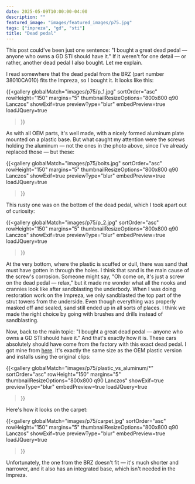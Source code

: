 ```yaml
---
date: 2025-05-09T10:00:00-04:00
description: ""
featured_image: "images/featured_images/p75.jpg"
tags: ["impreza", "gd", "sti"]
title: "Dead pedal"
---
```


This post could've been just one sentence: "I bought a great dead pedal —
anyone who owns a GD STI should have it." If it weren't for one detail — or
rather, another dead pedal I also bought. Let me explain.

I read somewhere that the dead pedal from the BRZ (part number 38010CA010) fits
the Impreza, so I bought it. It looks like this:

{{<gallery
    globalMatch="images/p75/p_1.jpg"
    sortOrder="asc"
    rowHeight="150"
    margins="5"
    thumbnailResizeOptions="800x800 q90 Lanczos"
    showExif=true
    previewType="blur"
    embedPreview=true
    loadJQuery=true
>}}

As with all OEM parts, it's well made, with a nicely formed aluminum plate
mounted on a plastic base. But what caught my attention were the screws holding
the aluminum — not the ones in the photo above, since I've already replaced
those — but these:

{{<gallery
    globalMatch="images/p75/bolts.jpg"
    sortOrder="asc"
    rowHeight="150"
    margins="5"
    thumbnailResizeOptions="800x800 q90 Lanczos"
    showExif=true
    previewType="blur"
    embedPreview=true
    loadJQuery=true
>}}

This rusty one was on the bottom of the dead pedal, which I took apart out of
curiosity:

{{<gallery
    globalMatch="images/p75/p_2.jpg"
    sortOrder="asc"
    rowHeight="150"
    margins="5"
    thumbnailResizeOptions="800x800 q90 Lanczos"
    showExif=true
    previewType="blur"
    embedPreview=true
    loadJQuery=true
>}}

At the very bottom, where the plastic is scuffed or dull, there was sand
that must have gotten in through the holes. I think that sand is the main cause
of the screw's corrosion. Someone might say, "Oh come on, it's just a screw on
the dead pedal — relax," but it made me wonder what all the nooks and crannies
look like after sandblasting the underbody. When I was doing restoration work
on the Impreza, we only sandblasted the top part of the strut towers from the
underside. Even though everything was properly masked off and sealed, sand
still ended up in all sorts of places. I think we made the right choice by
going with brushes and drills instead of sandblasting.

Now, back to the main topic: "I bought a great dead pedal — anyone who owns a
GD STI should have it." And that's exactly how it is. These cars absolutely
should have come from the factory with this exact dead pedal. I got mine from
[here](https://prosportgauges.com/collections/subaru-aluminum-dead-pedal/products/subaru-aluminum-dead-pedal).
It's exactly the same size as the OEM plastic version and installs using the
original clips:

{{<gallery
    globalMatch="images/p75/plastic_vs_aluminum/*"
    sortOrder="asc"
    rowHeight="150"
    margins="5"
    thumbnailResizeOptions="800x800 q90 Lanczos"
    showExif=true
    previewType="blur"
    embedPreview=true
    loadJQuery=true
>}}

Here's how it looks on the carpet:

{{<gallery
    globalMatch="images/p75/carpet.jpg"
    sortOrder="asc"
    rowHeight="150"
    margins="5"
    thumbnailResizeOptions="800x800 q90 Lanczos"
    showExif=true
    previewType="blur"
    embedPreview=true
    loadJQuery=true
>}}

Unfortunately, the one from the BRZ doesn't fit — it's much shorter and
narrower, and it also has an integrated base, which isn't needed in the
Impreza.
